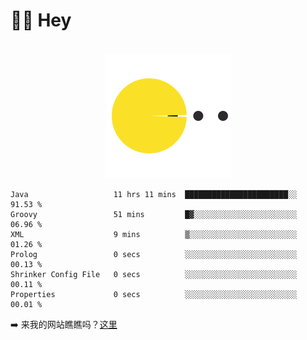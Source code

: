 
# 👋🏻 Hey
<div align="center">
	<br>
	<img src="https://raw.githubusercontent.com/Aniket965/Aniket965/master/pacman.svg?sanitize=true" width="200" height="200">
	<br>
</div>

<!--START_SECTION:waka-->

```text
Java                   11 hrs 11 mins  ███████████████████████░░   91.53 %
Groovy                 51 mins         █▓░░░░░░░░░░░░░░░░░░░░░░░   06.96 %
XML                    9 mins          ▒░░░░░░░░░░░░░░░░░░░░░░░░   01.26 %
Prolog                 0 secs          ░░░░░░░░░░░░░░░░░░░░░░░░░   00.13 %
Shrinker Config File   0 secs          ░░░░░░░░░░░░░░░░░░░░░░░░░   00.11 %
Properties             0 secs          ░░░░░░░░░░░░░░░░░░░░░░░░░   00.01 %
```

<!--END_SECTION:waka-->

 ➡️  来我的网站瞧瞧吗？[这里](https://www.shaolongfei.com)
